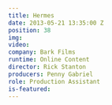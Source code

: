 ```yaml
---
title: Hermes
date: 2013-05-21 13:35:00 Z
position: 38
img: 
video: 
company: Bark Films
runtime: Online Content
director: Rick Stanton
producers: Penny Gabriel
role: Production Assistant
is-featured: 
---
```


